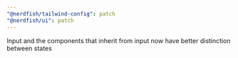 ```yaml
---
"@nerdfish/tailwind-config": patch
"@nerdfish/ui": patch
---
```


Input and the components that inherit from input now have better distinction between states

